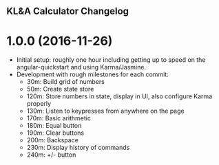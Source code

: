 ## KL&A Calculator Changelog

<a name="1.0.0"></a>
# 1.0.0 (2016-11-26)
* Initial setup: roughly one hour including getting up to speed on the angular-quickstart and using Karma/Jasmine.
* Development with rough milestones for each commit:
  * 30m: Build grid of numbers
  * 50m: Create state store
  * 120m: Store numbers in state, display in UI, also configure Karma properly
  * 130m: Listen to keypresses from anywhere on the page
  * 170m: Basic arithmetic
  * 180m: Equal button
  * 190m: Clear buttons
  * 200m: Backspace
  * 230m: Display history of commands
  * 240m: +/- button